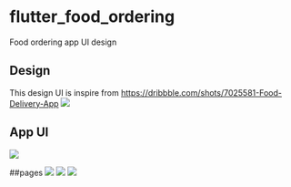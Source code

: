 # flutter_food_ordering

Food ordering app UI design

## Design

This design UI is inspire from https://dribbble.com/shots/7025581-Food-Delivery-App
![](lib/images/app.png)

## App UI

![](lib/images/app_ui.png)

##pages
![](lib/images/ui1.png)
![](lib/images/ui3.png)
![](lib/images/ui4.png)


 
